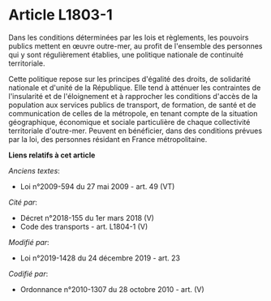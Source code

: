 # Article L1803-1

Dans les conditions déterminées par les lois et règlements, les pouvoirs publics mettent en œuvre outre-mer, au profit de
l'ensemble des personnes qui y sont régulièrement établies, une politique nationale de continuité territoriale.

Cette politique repose sur les principes d'égalité des droits, de solidarité nationale et d'unité de la République. Elle tend
à atténuer les contraintes de l'insularité et de l'éloignement et à rapprocher les conditions d'accès de la population aux
services publics de transport, de formation, de santé et de communication de celles de la métropole, en tenant compte de la
situation géographique, économique et sociale particulière de chaque collectivité territoriale d'outre-mer. Peuvent en
bénéficier, dans des conditions prévues par la loi, des personnes résidant en France métropolitaine.

**Liens relatifs à cet article**

_Anciens textes_:

  - Loi n°2009-594 du 27 mai 2009 - art. 49 (VT)

_Cité par_:

  - Décret n°2018-155 du 1er mars 2018 (V)
  - Code des transports - art. L1804-1 (V)

_Modifié par_:

  - Loi n°2019-1428 du 24 décembre 2019 - art. 23

_Codifié par_:

  - Ordonnance n°2010-1307 du 28 octobre 2010 - art. (V)
